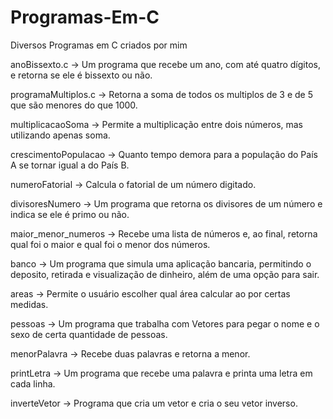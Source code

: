 # Programas-Em-C
Diversos Programas em C criados por mim

anoBissexto.c -> Um programa que recebe um ano, com até quatro dígitos, e retorna se ele é bissexto ou não.

programaMultiplos.c -> Retorna a soma de todos os multiplos de 3 e de 5 que são menores do que 1000.

multiplicacaoSoma -> Permite a multiplicação entre dois números, mas utilizando apenas soma.

crescimentoPopulacao -> Quanto tempo demora para a população do País A se tornar igual a do País B.

numeroFatorial -> Calcula o fatorial de um número digitado.

divisoresNumero -> Um programa que retorna os divisores de um número e indica se ele é primo ou não.

maior_menor_numeros -> Recebe uma lista de números e, ao final, retorna qual foi o maior e qual foi o menor dos números.

banco -> Um programa que simula uma aplicação bancaria, permitindo o deposito, retirada e visualização de dinheiro, além de uma opção para sair.

areas -> Permite o usuário escolher qual área calcular ao por certas medidas.

pessoas -> Um programa que trabalha com Vetores para pegar o nome e o sexo de certa quantidade de pessoas.

menorPalavra -> Recebe duas palavras e retorna a menor.

printLetra -> Um programa que recebe uma palavra e printa uma letra em cada linha.

inverteVetor -> Programa que cria um vetor e cria o seu vetor inverso.

